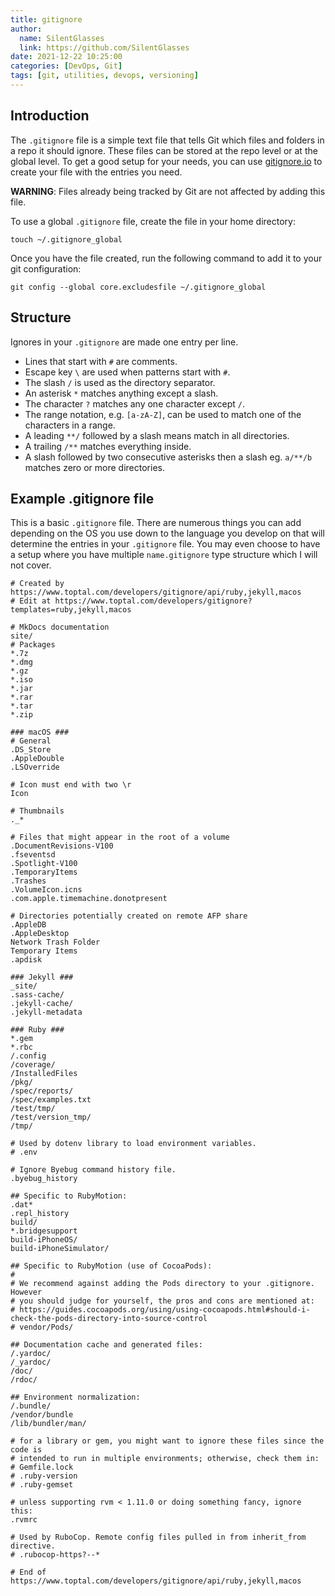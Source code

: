 ```yaml
---
title: gitignore
author:
  name: SilentGlasses
  link: https://github.com/SilentGlasses
date: 2021-12-22 10:25:00
categories: [DevOps, Git]
tags: [git, utilities, devops, versioning]
---
```


## Introduction

The `.gitignore` file is a simple text file that tells Git which files and folders in a repo it should ignore. These files can be stored at the repo level or at the global level. To get a good setup for your needs, you can use [gitignore.io](https://www.gitignore.io/) to create your file with the entries you need.


**WARNING**: Files already being tracked by Git are not affected by adding this file.

To use a global `.gitignore` file, create the file in your home directory:

```
touch ~/.gitignore_global
```

Once you have the file created, run the following command to add it to your git configuration:

```
git config --global core.excludesfile ~/.gitignore_global
```

## Structure

Ignores in your `.gitignore` are made one entry per line.

* Lines that start with `#` are comments.
* Escape key `\` are used when patterns start with `#`.
* The slash `/` is used as the directory separator.
* An asterisk `*` matches anything except a slash.
* The character `?` matches any one character except `/`.
* The range notation, e.g. `[a-zA-Z]`, can be used to match one of the characters in a range.
* A leading `**/` followed by a slash means match in all directories.
* A trailing `/**` matches everything inside.
* A slash followed by two consecutive asterisks then a slash eg. `a/**/b` matches zero or more directories.

## Example .gitignore file

This is a basic `.gitignore` file. There are numerous things you can add depending on the OS you use down to the language you develop on that will determine the entries in your `.gitignore` file. You may even choose to have a setup where you have multiple `name.gitignore` type structure which I will not cover.

```
# Created by https://www.toptal.com/developers/gitignore/api/ruby,jekyll,macos
# Edit at https://www.toptal.com/developers/gitignore?templates=ruby,jekyll,macos

# MkDocs documentation
site/
# Packages
*.7z
*.dmg
*.gz
*.iso
*.jar
*.rar
*.tar
*.zip

### macOS ###
# General
.DS_Store
.AppleDouble
.LSOverride

# Icon must end with two \r
Icon

# Thumbnails
._*

# Files that might appear in the root of a volume
.DocumentRevisions-V100
.fseventsd
.Spotlight-V100
.TemporaryItems
.Trashes
.VolumeIcon.icns
.com.apple.timemachine.donotpresent

# Directories potentially created on remote AFP share
.AppleDB
.AppleDesktop
Network Trash Folder
Temporary Items
.apdisk

### Jekyll ###
_site/
.sass-cache/
.jekyll-cache/
.jekyll-metadata

### Ruby ###
*.gem
*.rbc
/.config
/coverage/
/InstalledFiles
/pkg/
/spec/reports/
/spec/examples.txt
/test/tmp/
/test/version_tmp/
/tmp/

# Used by dotenv library to load environment variables.
# .env

# Ignore Byebug command history file.
.byebug_history

## Specific to RubyMotion:
.dat*
.repl_history
build/
*.bridgesupport
build-iPhoneOS/
build-iPhoneSimulator/

## Specific to RubyMotion (use of CocoaPods):
#
# We recommend against adding the Pods directory to your .gitignore. However
# you should judge for yourself, the pros and cons are mentioned at:
# https://guides.cocoapods.org/using/using-cocoapods.html#should-i-check-the-pods-directory-into-source-control
# vendor/Pods/

## Documentation cache and generated files:
/.yardoc/
/_yardoc/
/doc/
/rdoc/

## Environment normalization:
/.bundle/
/vendor/bundle
/lib/bundler/man/

# for a library or gem, you might want to ignore these files since the code is
# intended to run in multiple environments; otherwise, check them in:
# Gemfile.lock
# .ruby-version
# .ruby-gemset

# unless supporting rvm < 1.11.0 or doing something fancy, ignore this:
.rvmrc

# Used by RuboCop. Remote config files pulled in from inherit_from directive.
# .rubocop-https?--*

# End of https://www.toptal.com/developers/gitignore/api/ruby,jekyll,macos
```

